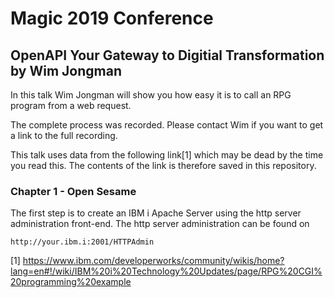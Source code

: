 # Magic 2019 Conference

## OpenAPI Your Gateway to Digitial Transformation by Wim Jongman
In this talk Wim Jongman will show you how easy it is to call an RPG program from a web request.

The complete process was recorded. Please contact Wim if you want to get a link to the full recording.

This talk uses data from the following link[1] which may be dead by the time you read this. The contents of the link is therefore saved in this repository.

### Chapter 1 - Open Sesame
The first step is to create an IBM i Apache Server using the http server administration front-end. The http server administration can be found on

    http://your.ibm.i:2001/HTTPAdmin



[1] https://www.ibm.com/developerworks/community/wikis/home?lang=en#!/wiki/IBM%20i%20Technology%20Updates/page/RPG%20CGI%20programming%20example
